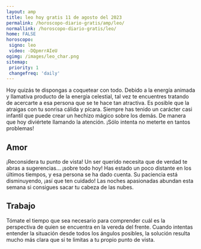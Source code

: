 ```yaml
---
layout: amp
title: leo hoy gratis 11 de agosto del 2023 
permalink: /horoscopo-diario-gratis/amp/leo/
normallink: /horoscopo-diario-gratis/leo/
home: FALSE
horoscopo:
 signo: leo
 video: -DQpmrrAIeU
ogimg: /images/leo_char.png
sitemap:
 priority: 1
 changefreq: 'daily'
---
```



Hoy quizás te dispongas a coquetear con todo. Debido a la energía animada y llamativa producto de la energía celestial, tal vez te encuentres tratando de acercarte a esa persona que se te hace tan atractiva. Es posible que la atraigas con tu sonrisa cálida y pícara. Siempre has tenido un carácter casi infantil que puede crear un hechizo mágico sobre los demás. De manera que hoy diviértete llamando la atención. ¡Sólo intenta no meterte en tantos problemas!

## Amor

¡Reconsidera tu punto de vista! Un ser querido necesita que de verdad te abras a sugerencias... ¡sobre todo hoy! Has estado un poco distante en los últimos tiempos, y esa persona se ha dado cuenta. Su paciencia está disminuyendo, ¡así que ten cuidado! Las noches apasionadas abundan esta semana si consigues sacar tu cabeza de las nubes.

## Trabajo

Tómate el tiempo que sea necesario para comprender cuál es la perspectiva de quien se encuentra en la vereda del frente. Cuando intentas entender la situación desde todos los ángulos posibles, la solución resulta mucho más clara que si te limitas a tu propio punto de vista.